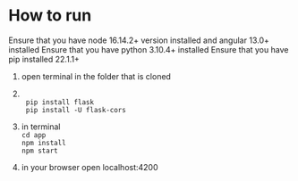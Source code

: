 # How to run

Ensure that you have node 16.14.2+ version installed and angular 13.0+ installed
Ensure that you have python 3.10.4+ installed
Ensure that you have pip installed 22.1.1+

1) open terminal in the folder that is cloned
2) <br>``` pip install flask```
<br>``` pip install -U flask-cors```

2) in terminal
<br>```cd app```
<br>```npm install```
<br>```npm start```

3) in your browser open localhost:4200
